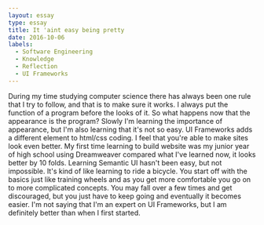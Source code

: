 ```yaml
---
layout: essay
type: essay
title: It 'aint easy being pretty
date: 2016-10-06
labels:
  - Software Engineering
  - Knowledge
  - Reflection
  - UI Frameworks
---
```


During my time studying computer science there has always been one rule that I try to follow, and that is to make sure
it works. I always put the function of a program before the looks of it. So what happens now that the appearance is the program?
Slowly I'm learning the importance of appearance, but I'm also learning that it's not so easy. UI Frameworks adds a different element to
html/css coding. I feel that you're able to make sites look even better. My first time learning to build website was my junior year of high 
school using Dreamweaver compared what I've learned now, it looks better by 10 folds. Learning Semantic UI hasn't been easy, but not impossible. It's kind
of like learning to ride a bicycle. You start off with the basics just like training wheels and as you get more comfortable you go on to more
complicated concepts. You may fall over a few times and get discouraged, but you just have to keep going and eventually it becomes easier. I'm
not saying that I'm an expert on UI Frameworks, but I am definitely better than when I first started.


